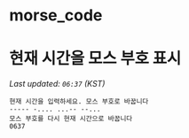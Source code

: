 # morse_code
# 현재 시간을 모스 부호 표시
<!-- MORSE_TIME_START -->
_Last updated: `06:37` (KST)_

```
현재 시간을 입력하세요. 모스 부호로 바꿉니다
----- -.... ...-- --...
모스 부호를 다시 현재 시간으로 바꿉니다
0637
```
<!-- MORSE_TIME_END -->
